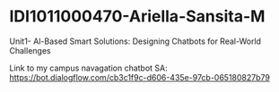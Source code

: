 # IDI1011000470-Ariella-Sansita-M
Unit1- Al-Based Smart Solutions: Designing Chatbots for Real-World Challenges

Link to my campus navagation chatbot SA:
https://bot.dialogflow.com/cb3c1f9c-d606-435e-97cb-065180827b79
